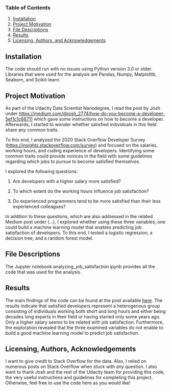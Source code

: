 
### Table of Contents

1. [Installation](#installation)
2. [Project Motivation](#motivation)
3. [File Descriptions](#files)
4. [Results](#results)
5. [Licensing, Authors, and Acknowledgements](#licensing)

## Installation <a name="installation"></a>

The code should run with no issues using Python version 3.0 or older.
Libraries that were used for the analysis are Pandas, Numpy, Matplotlib, Seaborn, and Scikit-learn.


## Project Motivation<a name="motivation"></a>

As part of the Udacity Data Scientist Nanodegree, I read the post by Josh under https://medium.com/@josh_2774/how-do-you-become-a-developer-5ef1c1c68711 which gave some instructions on how to become a developer. Afterwards, I started to wonder whether satisfied individuals in this field share any common traits.

To this end, I analyzed the 2020 Stack Overflow Developer Survey (https://insights.stackoverflow.com/survey) and focused on the salaries, working hours, and coding experience of developers. Identifying some common traits could provide novices in the field with some guidelines regarding which jobs to pursue to become satisfied themselves.

I explored the following questions:

1. Are developers with a higher salary more satisfied?

2. To which extent do the working hours influence job satisfaction?

3. Do experienced programmers tend to be more satisfied than their less experienced colleagues?

In addition to these questions, which are also addressed in the related Medium post under (...), I explored whether using these three variables, one could build a machine learning model that enables predicting job satisfaction of developers. To this end, I tested a logistic regression, a decision tree, and a random forest model.


## File Descriptions <a name="files"></a>

The Jupyter notebook analyzing_job_satisfaction.ipynb provides all the code that was used for the analysis.

## Results<a name="results"></a>

The main findings of the code can be found at the post available [here](https://benewalter.medium.com/how-to-become-a-satisfied-developer-lessons-from-the-2020-stack-overflow-developer-survey-7faf3b6c63ab).
The results indicate that satisfied developers represent a heterogenous group consisting of individuals working both short and long hours and either being decades long experts in their field or having started only some years ago. Only a higher salary seems to be related with job satisfaction. Furthermore, the exploration revealed that the three examined variables do not enable to build a good machine learning model to predict job satisfaction.

## Licensing, Authors, Acknowledgements<a name="licensing"></a>

I want to give credit to Stack Overflow for the data. Also, I relied on numerous posts on Stack Overflow when stuck with any question. 
I also want to thank Josh and the rest of the Udacity team for providing this code, the very useful instructions and guidelines for completing this project. 
Otherwise, feel free to use the code here as you would like! 

